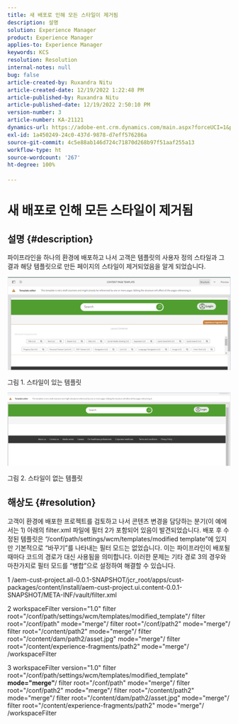 ```yaml
---
title: 새 배포로 인해 모든 스타일이 제거됨
description: 설명
solution: Experience Manager
product: Experience Manager
applies-to: Experience Manager
keywords: KCS
resolution: Resolution
internal-notes: null
bug: false
article-created-by: Ruxandra Nitu
article-created-date: 12/19/2022 1:22:48 PM
article-published-by: Ruxandra Nitu
article-published-date: 12/19/2022 2:50:10 PM
version-number: 3
article-number: KA-21121
dynamics-url: https://adobe-ent.crm.dynamics.com/main.aspx?forceUCI=1&pagetype=entityrecord&etn=knowledgearticle&id=2d839138-a07f-ed11-81ac-6045bd006295
exl-id: 1a450249-24c0-437d-9878-d7eff576286a
source-git-commit: 4c5e88ab146d724c71870d268b97f51aaf255a13
workflow-type: ht
source-wordcount: '267'
ht-degree: 100%

---
```


# 새 배포로 인해 모든 스타일이 제거됨

## 설명 {#description}


파이프라인을 하나의 환경에 배포하고 나서 고객은 템플릿의 사용자 정의 스타일과 그 결과 해당 템플릿으로 만든 페이지의 스타일이 제거되었음을 알게 되었습니다.



![](assets/___2e839138-a07f-ed11-81ac-6045bd006295___.png)

그림 1. 스타일이 있는 템플릿



![](assets/___32839138-a07f-ed11-81ac-6045bd006295___.png)

그림 2. 스타일이 없는 템플릿


## 해상도 {#resolution}


고객이 환경에 배포한 프로젝트를 검토하고 나서 콘텐츠 변경을 담당하는 분기(이 예에서는 1) 아래의 filter.xml 파일에 필터 2가 포함되어 있음이 발견되었습니다.
배포 후 수정된 템플릿은 “/conf/path/settings/wcm/templates/modified template”에 있지만 기본적으로 “바꾸기”를 나타내는 필터 모드는 없었습니다.
이는 파이프라인이 배포될 때마다 코드의 경로가 대신 사용됨을 의미합니다.
이러한 문제는 기타 경로 3의 경우와 마찬가지로 필터 모드를 “병합”으로 설정하여 해결할 수 있습니다.

1 /aem-cust-project.all-0.0.1-SNAPSHOT/jcr_root/apps/cust-packages/content/install/aem-cust-project.ui.content-0.0.1-SNAPSHOT/META-INF/vault/filter.xml

2 workspaceFilter version=&quot;1.0&quot;
filter root=&quot;/conf/path/settings/wcm/templates/modified_template&quot;/
filter root=&quot;/conf/path&quot; mode=&quot;merge&quot;/
filter root=&quot;/conf/path2&quot; mode=&quot;merge&quot;/
filter root=&quot;/content/path2&quot; mode=&quot;merge&quot;/
filter root=&quot;/content/dam/path2/asset.jpg&quot; mode=&quot;merge&quot;/
filter root=&quot;/content/experience-fragments/path2&quot; mode=&quot;merge&quot;/
/workspaceFilter

3 workspaceFilter version=&quot;1.0&quot;
filter root=&quot;/conf/path/settings/wcm/templates/modified_template&quot; <b>mode=&quot;merge&quot;</b>/
filter root=&quot;/conf/path&quot; mode=&quot;merge&quot;/
filter root=&quot;/conf/path2&quot; mode=&quot;merge&quot;/
filter root=&quot;/content/path2&quot; mode=&quot;merge&quot;/
filter root=&quot;/content/dam/path2/asset.jpg&quot; mode=&quot;merge&quot;/
filter root=&quot;/content/experience-fragments/path2&quot; mode=&quot;merge&quot;/
/workspaceFilter
